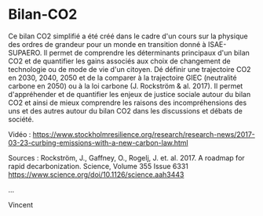 # Bilan-CO2
Ce bilan CO2 simplifié a été créé dans le cadre d'un cours sur la physique des ordres de grandeur pour un monde en transition donné à ISAE-SUPAERO. Il permet de comprendre les déterminants principaux d'un bilan CO2 et de quantifier les gains associés aux choix de changement de technologie ou de mode de vie d'un citoyen. Dé définir une trajectoire CO2 en 2030, 2040, 2050 et de la comparer à la trajectoire GIEC (neutralité carbone en 2050) ou à la loi carbone (J. Rockström & al. 2017). Il permet d'appréhender et de quantifier les enjeux de justice sociale autour du bilan CO2 et ainsi de mieux comprendre les raisons des incompréhensions des uns et des autres autour du bilan CO2 dans les discussions et débats de société.

Vidéo : https://www.stockholmresilience.org/research/research-news/2017-03-23-curbing-emissions-with-a-new-carbon-law.html

Sources :
Rockström, J., Gaffney, O., Rogelj, J. et. al. 2017. A roadmap for rapid decarbonization. Science, Volume 355 Issue 6331 https://www.science.org/doi/10.1126/science.aah3443



...

Vincent
